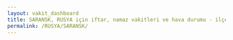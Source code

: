 ```yaml
---
layout: vakit_dashboard
title: SARANSK, RUSYA için iftar, namaz vakitleri ve hava durumu - ilçe/eyalet seç
permalink: /RUSYA/SARANSK/
---
```


<script type="text/javascript">
  var GLOBAL_COUNTRY = 'RUSYA';
  var GLOBAL_CITY = 'SARANSK';
  var GLOBAL_STATE = '';
  var lat = 72;
  var lon = 21;
</script>
